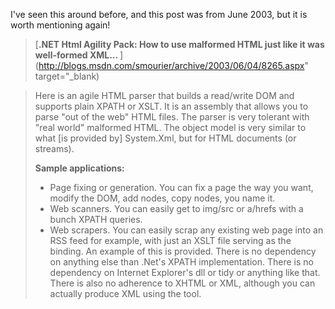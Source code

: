 I've seen this around before, and this post was from June 2003, but it is worth mentioning again!

> [<b>.NET Html Agility Pack: How to use malformed HTML just like it was well-formed XML... </b>](http://blogs.msdn.com/smourier/archive/2003/06/04/8265.aspx" target="_blank)

> Here is an agile HTML parser that builds a read/write DOM and supports plain XPATH or XSLT. It is an assembly that allows you to parse "out of the web" HTML files. The parser is very tolerant with "real world" malformed HTML. The object model is very similar to what [is provided by] System.Xml, but for HTML documents (or streams).
>
> **Sample applications:**
>
>   * Page fixing or generation. You can fix a page the way you want, modify the DOM, add nodes, copy nodes, you name it.
>   * Web scanners. You can easily get to img/src or a/hrefs with a bunch XPATH queries.
>   * Web scrapers. You can easily scrap any existing web page into an RSS feed for example, with just an XSLT file serving as the binding. An example of this is provided.
> There is no dependency on anything else than .Net's XPATH implementation. There is no dependency on Internet Explorer's dll or tidy or anything like that. There is also no adherence to XHTML or XML, although you can actually produce XML using the tool.